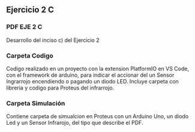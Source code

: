 ## **Ejercicio 2 C**

### **PDF EJE 2 C**
Desarrollo del inciso c) del Ejercicio 2

### **Carpeta Codigo**
Codigo realizado en un proyecto con la extension PlatformIO en VS Code, con el framework de arduino, para indicar el accionar del un Sensor Ingrarrojo encendiendo o pagando un diodo LED.
Incluye carpeta con libreria y codigo para Proteus del infrarrojo.


### **Carpeta Simulación**
Contiene carpeta de simualcion en Proteus con un Arduino Uno, un diodo Led y un Sensor Infrarojo, del tipo que describe el PDF.
